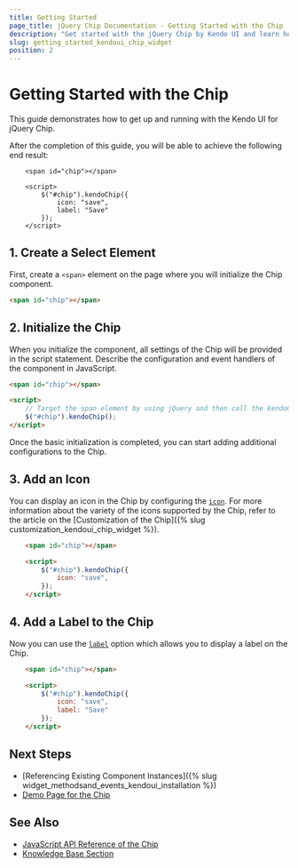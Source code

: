 ```yaml
---
title: Getting Started
page_title: jQuery Chip Documentation - Getting Started with the Chip
description: "Get started with the jQuery Chip by Kendo UI and learn how to create, initialize, and enable the component."
slug: getting_started_kendoui_chip_widget
position: 2
---
```


# Getting Started with the Chip

This guide demonstrates how to get up and running with the Kendo UI for jQuery Chip.

After the completion of this guide, you will be able to achieve the following end result:

```dojo
	<span id="chip"></span>

	<script>    
	    $("#chip").kendoChip({
            icon: "save",
            label: "Save"
        });
	</script>
```

## 1. Create a Select Element

First, create a `<span>` element on the page where you will initialize the Chip component.

```html
<span id="chip"></span>
```

## 2. Initialize the Chip

When you initialize the component, all settings of the Chip will be provided in the script statement. Describe the configuration and event handlers of the component in JavaScript.

```html
<span id="chip"></span>

<script>
    // Target the span element by using jQuery and then call the kendoChip() method.
    $("#chip").kendoChip();
</script>
```

Once the basic initialization is completed, you can start adding additional configurations to the Chip.

## 3. Add an Icon

You can display an icon in the Chip by configuring the [`icon`](/api/javascript/ui/chip/configuration/icon). For more information about the variety of the icons supported by the Chip, refer to the article on the [Customization of the Chip]({% slug customization_kendoui_chip_widget %}).

```html
	<span id="chip"></span>

	<script>    
	    $("#chip").kendoChip({
            icon: "save",
        });
	</script>
```

## 4. Add a Label to the Chip

Now you can use the [`label`](/api/javascript/ui/chip/configuration/label) option which allows you to display a label on the Chip.

```html
	<span id="chip"></span>

	<script>    
	    $("#chip").kendoChip({
            icon: "save",
            label: "Save"
        });
	</script>
```

## Next Steps

* [Referencing Existing Component Instances]({% slug widget_methodsand_events_kendoui_installation %})
* [Demo Page for the Chip](https://demos.telerik.com/kendo-ui/chip/index)

## See Also

* [JavaScript API Reference of the Chip](/api/javascript/ui/chip)
* [Knowledge Base Section](/knowledge-base)

<script>
  window.onload = function() {
    document.getElementsByClassName("btn-run")[0].click();
  }
</script>
